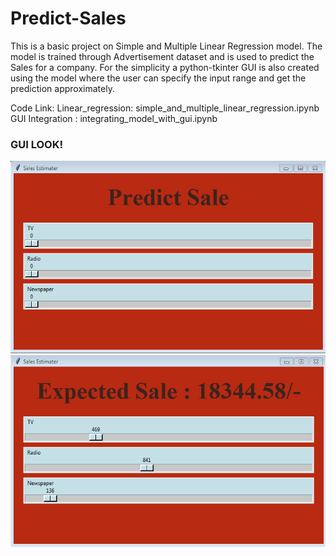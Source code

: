 # Predict-Sales
This is a basic project on Simple and Multiple Linear Regression model. 
The model is trained through Advertisement dataset and is used to predict the Sales for a company. 
For the simplicity a python-tkinter GUI is also created using the model where the user can specify the input range and get the prediction approximately.

Code Link: 
Linear_regression: simple_and_multiple_linear_regression.ipynb 
GUI Integration : integrating_model_with_gui.ipynb

### GUI LOOK!
<img src="images/Gui.PNG" alt="Gui.PNG" />
<img src="images/Workinggui.PNG" alt="Workinggui.PNG" />
